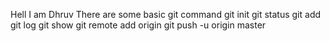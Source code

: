 Hell I am Dhruv
There are some basic git command
git init
git status
git add
git log
git show
git remote add origin 
git push -u origin master 
